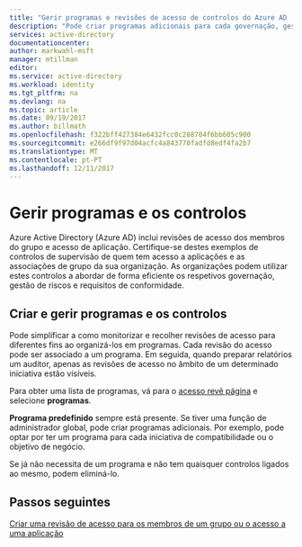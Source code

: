 ```yaml
---
title: "Gerir programas e revisões de acesso de controlos do Azure AD | Microsoft Docs"
description: "Pode criar programas adicionais para cada governação, gestão de riscos e iniciativa de conformidade da sua organização para recolher e organizar revisões de acesso do Azure Active Directory como controlos."
services: active-directory
documentationcenter: 
author: markwahl-msft
manager: mtillman
editor: 
ms.service: active-directory
ms.workload: identity
ms.tgt_pltfrm: na
ms.devlang: na
ms.topic: article
ms.date: 09/19/2017
ms.author: billmath
ms.openlocfilehash: f322bff427384e6432fcc0c288704f6bb605c900
ms.sourcegitcommit: e266df9f97d04acfc4a843770fadfd8edf4fa2b7
ms.translationtype: MT
ms.contentlocale: pt-PT
ms.lasthandoff: 12/11/2017
---
```

# <a name="manage-programs-and-their-controls"></a>Gerir programas e os controlos 

Azure Active Directory (Azure AD) inclui revisões de acesso dos membros do grupo e acesso de aplicação. Certifique-se destes exemplos de controlos de supervisão de quem tem acesso a aplicações e as associações de grupo da sua organização. As organizações podem utilizar estes controlos a abordar de forma eficiente os respetivos governação, gestão de riscos e requisitos de conformidade.

## <a name="create-and-manage-programs-and-their-controls"></a>Criar e gerir programas e os controlos
Pode simplificar a como monitorizar e recolher revisões de acesso para diferentes fins ao organizá-los em programas. Cada revisão do acesso pode ser associado a um programa. Em seguida, quando preparar relatórios um auditor, apenas as revisões de acesso no âmbito de um determinado iniciativa estão visíveis.

Para obter uma lista de programas, vá para o [acesso revê página](https://portal.azure.com/#blade/Microsoft_AAD_ERM/DashboardBlade/) e selecione **programas**.

**Programa predefinido** sempre está presente. Se tiver uma função de administrador global, pode criar programas adicionais. Por exemplo, pode optar por ter um programa para cada iniciativa de compatibilidade ou o objetivo de negócio.

Se já não necessita de um programa e não tem quaisquer controlos ligados ao mesmo, podem eliminá-lo.

## <a name="next-steps"></a>Passos seguintes

[Criar uma revisão de acesso para os membros de um grupo ou o acesso a uma aplicação](active-directory-azure-ad-controls-create-access-review.md)

